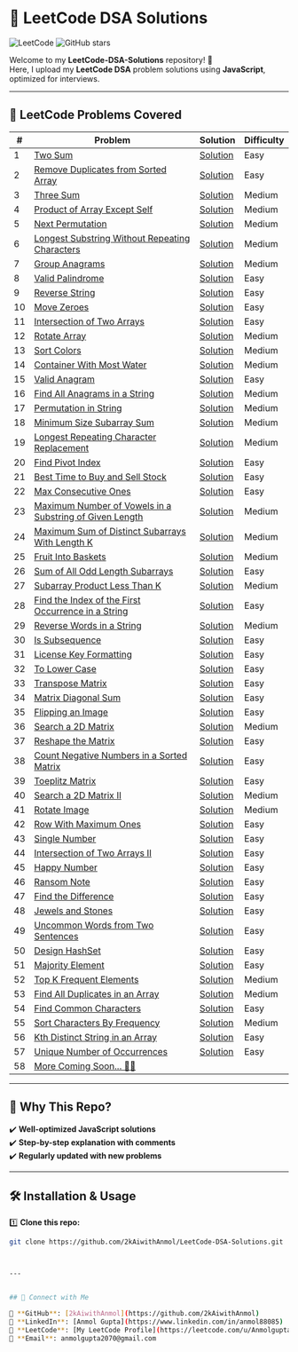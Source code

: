 # 🚀 LeetCode DSA Solutions

![LeetCode](https://img.shields.io/badge/LeetCode-JavaScript-orange)
![GitHub stars](https://img.shields.io/github/stars/2kAiwithAnmol/LeetCode-DSA-Solutions?style=social)

Welcome to my **LeetCode-DSA-Solutions** repository! 📂  
Here, I upload my **LeetCode DSA** problem solutions using **JavaScript**, optimized for interviews.

---

## 📂 **LeetCode Problems Covered**
| #  | Problem                                                                                     | Solution                                | Difficulty |
| -- | ------------------------------------------------------------------------------------------ | --------------------------------------- | ---------- |
| 1  | [Two Sum](https://leetcode.com/problems/two-sum/)                                          | [Solution](./twoSum.js)                | Easy       |
| 2  | [Remove Duplicates from Sorted Array](https://leetcode.com/problems/remove-duplicates-from-sorted-array/) | [Solution](./removeDuplicates26.js) | Easy       |
| 3  | [Three Sum](https://leetcode.com/problems/3sum/)                                          | [Solution](./threeSum.js)              | Medium     |
| 4  | [Product of Array Except Self](https://leetcode.com/problems/product-of-array-except-self/) | [Solution](./productExceptSelf.js)      | Medium     |
| 5  | [Next Permutation](https://leetcode.com/problems/next-permutation/)                       | [Solution](./nextPermutation.js)       | Medium     |
| 6  | [Longest Substring Without Repeating Characters](https://leetcode.com/problems/longest-substring-without-repeating-characters/) | [Solution](./LongestSubstringWithoutRepeatingCharacters.js) | Medium     |
| 7  | [Group Anagrams](https://leetcode.com/problems/group-anagrams/)                           | [Solution](./groupAnagrams.js)         | Medium     |
| 8  | [Valid Palindrome](https://leetcode.com/problems/valid-palindrome/)                       | [Solution](./validPalindrome.js)       | Easy       |
| 9  | [Reverse String](https://leetcode.com/problems/reverse-string/)                           | [Solution](./reverseString.js)         | Easy       |
| 10 | [Move Zeroes](https://leetcode.com/problems/move-zeroes/)                                 | [Solution](./moveZeroes.js)            | Easy       |
| 11 | [Intersection of Two Arrays](https://leetcode.com/problems/intersection-of-two-arrays/)   | [Solution](./intersectionOfTwoArrays.js) | Easy       |
| 12 | [Rotate Array](https://leetcode.com/problems/rotate-array/)                               | [Solution](./rotateArray.js)           | Medium     |
| 13 | [Sort Colors](https://leetcode.com/problems/sort-colors/)                                 | [Solution](./sortColors.js)            | Medium     |
| 14 | [Container With Most Water](https://leetcode.com/problems/container-with-most-water/)     | [Solution](./containerWithMostWater.js) | Medium     |
| 15 | [Valid Anagram](https://leetcode.com/problems/valid-anagram/)                             | [Solution](./validAnagram.js)          | Easy       |
| 16 | [Find All Anagrams in a String](https://leetcode.com/problems/find-all-anagrams-in-a-string/) | [Solution](./findAllAnagramsInString.js) | Medium     |
| 17 | [Permutation in String](https://leetcode.com/problems/permutation-in-string/) | [Solution](./permutationInString.js) | Medium     |
| 18  | [Minimum Size Subarray Sum](https://leetcode.com/problems/minimum-size-subarray-sum/) | [Solution](./minimumSizeSubarraySum.js) | Medium     |
| 19  | [Longest Repeating Character Replacement](https://leetcode.com/problems/longest-repeating-character-replacement/) | [Solution](./longestRepeatingCharacterReplacement.js) | Medium     |
| 20  | [Find Pivot Index](https://leetcode.com/problems/find-pivot-index/) | [Solution](./findPivotIndex.js) | Easy     |
| 21  | [Best Time to Buy and Sell Stock](https://leetcode.com/problems/best-time-to-buy-and-sell-stock/) | [Solution](./bestTimetoBuyandSellStock.js) | Easy     |
| 22  | [Max Consecutive Ones](https://leetcode.com/problems/max-consecutive-ones/) | [Solution](./maxConsecutiveOnes.js) | Easy     |
| 23  | [Maximum Number of Vowels in a Substring of Given Length](https://leetcode.com/problems/maximum-number-of-vowels-in-a-substring-of-given-length/) | [Solution](./maximumNumberofVowelsinaSubstringofGivenLength.js) | Medium |
| 24  | [Maximum Sum of Distinct Subarrays With Length K](https://leetcode.com/problems/maximum-sum-of-distinct-subarrays-with-length-k/) | [Solution](./maximumSumofDistinctSubarraysWithLengthK.js) | Medium |
| 25  | [Fruit Into Baskets](https://leetcode.com/problems/fruit-into-baskets/) | [Solution](./fruitIntoBaskets.js) | Medium |
| 26  | [Sum of All Odd Length Subarrays](https://leetcode.com/problems/sum-of-all-odd-length-subarrays/) | [Solution](./sumOfAllOddLengthSubarrays.js) | Easy |
| 27  | [Subarray Product Less Than K](https://leetcode.com/problems/subarray-product-less-than-k/) | [Solution](./subarrayProductLessThanK.js) | Medium |
| 28  | [Find the Index of the First Occurrence in a String](https://leetcode.com/problems/find-the-index-of-the-first-occurrence-in-a-string/) | [Solution](./findtheIndexoftheFirstOccurrenceinaString.js) | Easy |
| 29  | [Reverse Words in a String](https://leetcode.com/problems/reverse-words-in-a-string/) | [Solution](./reverseWordsinaString.js) | Medium | 
| 30  | [Is Subsequence](https://leetcode.com/problems/is-subsequence/) | [Solution](./isSubsequence.js) | Easy |
| 31  | [License Key Formatting](https://leetcode.com/problems/license-key-formatting/) | [Solution](./licenseKeyFormatting.js) | Easy |
| 32  | [To Lower Case](https://leetcode.com/problems/to-lower-case/) | [Solution](./toLowerCase.js) | Easy |
| 33  | [Transpose Matrix](https://leetcode.com/problems/transpose-matrix/) | [Solution](./transposeMatrix.js) | Easy |
| 34  | [Matrix Diagonal Sum](https://leetcode.com/problems/matrix-diagonal-sum/) | [Solution](./matrixDiagonalSum.js) | Easy |
| 35  | [Flipping an Image](https://leetcode.com/problems/flipping-an-image/) | [Solution](./flippinganImage.js) | Easy |
| 36  | [Search a 2D Matrix](https://leetcode.com/problems/search-a-2d-matrix/) | [Solution](./searcha2DMatrix.js) | Medium |
| 37  | [Reshape the Matrix](https://leetcode.com/problems/reshape-the-matrix/) | [Solution](./reshapetheMatrix.js) | Easy |
| 38  | [Count Negative Numbers in a Sorted Matrix](https://leetcode.com/problems/count-negative-numbers-in-a-sorted-matrix/) | [Solution](./countNegativeNumbersinaSortedMatrix.js) | Easy |
| 39  | [Toeplitz Matrix](https://leetcode.com/problems/toeplitz-matrix/) | [Solution](./toeplitzMatrix.js) | Easy |
| 40  | [Search a 2D Matrix II](https://leetcode.com/problems/search-a-2d-matrix-ii/) | [Solution](./searcha2DMatrixII.js) | Medium | 
| 41  | [Rotate Image](https://leetcode.com/problems/rotate-image/) | [Solution](./rotateImage.js) | Medium |
| 42  | [Row With Maximum Ones](https://leetcode.com/problems/row-with-maximum-ones/) | [Solution](./rowWithMaximumOnes.js) | Easy | 
| 43  | [Single Number](https://leetcode.com/problems/single-number/) | [Solution](./singleNumber.js) | Easy |
| 44  | [Intersection of Two Arrays II](https://leetcode.com/problems/intersection-of-two-arrays-ii/description/) | [Solution](./intersectionOfTwoArraysII.js) | Easy | 
| 45  | [Happy Number](https://leetcode.com/problems/happy-number/description/) | [Solution](./happyNumber.js) | Easy |  
| 46  | [Ransom Note](https://leetcode.com/problems/ransom-note/) | [Solution](./ransomNote.js) | Easy |  
| 47  | [Find the Difference](https://leetcode.com/problems/find-the-difference/description/) | [Solution](./findTheDifference.js) | Easy |  
| 48  | [Jewels and Stones](https://leetcode.com/problems/jewels-and-stones/description/) | [Solution](./jewelsAndStones.js) | Easy |  
| 49  | [Uncommon Words from Two Sentences](https://leetcode.com/problems/uncommon-words-from-two-sentences/description/) | [Solution](./uncommonWordsFromTwoSentences.js) | Easy |  
| 50  | [Design HashSet](https://leetcode.com/problems/design-hashset/description/) | [Solution](./designHashSet.js) | Easy |  
| 51  | [Majority Element](https://leetcode.com/problems/majority-element/) | [Solution](./majorityElement.js) | Easy |  
| 52  | [ Top K Frequent Elements](https://leetcode.com/problems/top-k-frequent-elements/description/) | [Solution](./topKFrequentElements.js) | Medium |  
| 53  | [ Find All Duplicates in an Array](https://leetcode.com/problems/find-all-duplicates-in-an-array/description/) | [Solution](./findAllDuplicatesInAnArray.js) | Medium |  
| 54  | [ Find Common Characters](https://leetcode.com/problems/find-common-characters/description/) | [Solution](./findCommonCharacters.js) | Easy |  
| 55  | [ Sort Characters By Frequency](https://leetcode.com/problems/sort-characters-by-frequency/description/) | [Solution](./sortCharactersByFrequency.js) | Medium |  
| 56  | [ Kth Distinct String in an Array](https://leetcode.com/problems/kth-distinct-string-in-an-array/description/) | [Solution](./kthDistinctStringInAnArray.js) | Easy |  
| 57  | [ Unique Number of Occurrences](https://leetcode.com/problems/unique-number-of-occurrences/description/) | [Solution](./uniqueNumberOfOccurrences.js) | Easy |  
| 58  | [More Coming Soon... 🚀🚀](#) |  | 








---

## 📌 **Why This Repo?**
✔️ **Well-optimized JavaScript solutions**  
✔️ **Step-by-step explanation with comments**  
✔️ **Regularly updated with new problems**  

---

## 🛠️ **Installation & Usage**

1️⃣ **Clone this repo:**
```bash
git clone https://github.com/2kAiwithAnmol/LeetCode-DSA-Solutions.git



---


## 📢 Connect with Me

📍 **GitHub**: [2kAiwithAnmol](https://github.com/2kAiwithAnmol)  
📍 **LinkedIn**: [Anmol Gupta](https://www.linkedin.com/in/anmol88085)  
📍 **LeetCode**: [My LeetCode Profile](https://leetcode.com/u/Anmolgupta88/)  
📍 **Email**: anmolgupta2070@gmail.com  

